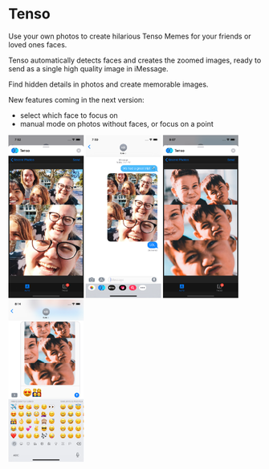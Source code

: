 # Tenso

Use your own photos to create hilarious Tenso Memes for your friends or loved ones faces. 

Tenso automatically detects faces and creates the zoomed images, ready to send as a single high quality image in iMessage. 

Find hidden details in photos and create memorable images.

New features coming in the next version: 

* select which face to focus on
* manual mode on photos without faces, or focus on a point


<img src="Screenshots/1.png" width="150px" alt="Example zoom of Tenso App">
<img src="Screenshots/2.png" width="150px" alt="Example zoom of Tenso App">
<img src="Screenshots/3.png" width="150px" alt="Example zoom of Tenso App">
<img src="Screenshots/4.png" width="150px" alt="Example zoom of Tenso App">
